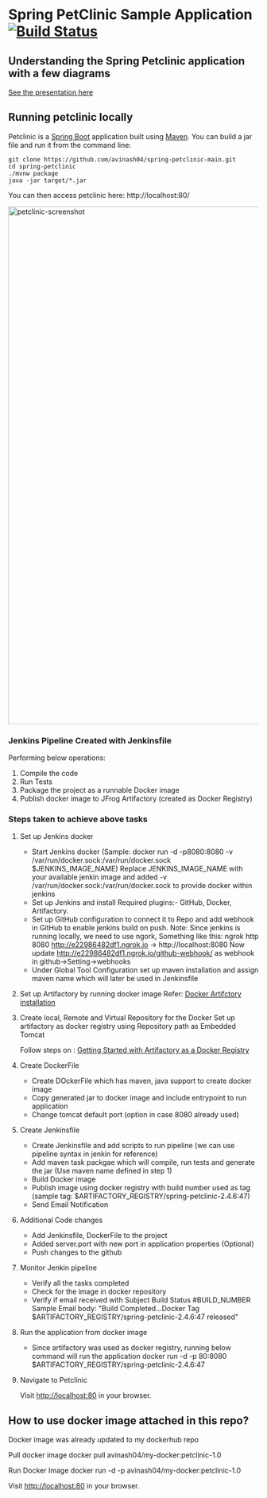# Spring PetClinic Sample Application [![Build Status](https://travis-ci.org/spring-projects/spring-petclinic.png?branch=main)](https://travis-ci.org/spring-projects/spring-petclinic/)

## Understanding the Spring Petclinic application with a few diagrams
<a href="https://speakerdeck.com/michaelisvy/spring-petclinic-sample-application">See the presentation here</a>

## Running petclinic locally
Petclinic is a [Spring Boot](https://spring.io/guides/gs/spring-boot) application built using [Maven](https://spring.io/guides/gs/maven/). You can build a jar file and run it from the command line:


```
git clone https://github.com/avinash04/spring-petclinic-main.git
cd spring-petclinic
./mvnw package
java -jar target/*.jar
```

You can then access petclinic here: http://localhost:80/

<img width="1042" alt="petclinic-screenshot" src="https://cloud.githubusercontent.com/assets/838318/19727082/2aee6d6c-9b8e-11e6-81fe-e889a5ddfded.png">


### Jenkins Pipeline Created with Jenkinsfile

Performing below operations:

1) Compile the code
2) Run Tests
3) Package the project as a runnable Docker image
4) Publish docker image to JFrog Artifactory (created as Docker Registry)

### Steps taken to achieve above tasks

1) Set up Jenkins docker
   - Start Jenkins docker 
     (Sample: docker run -d -p8080:8080 -v /var/run/docker.sock:/var/run/docker.sock $JENKINS_IMAGE_NAME)
     Replace JENKINS_IMAGE_NAME with your available jenkin image and added -v /var/run/docker.sock:/var/run/docker.sock to provide docker within jenkins
   - Set up Jenkins and install Required plugins:- GitHub, Docker, Artifactory.
   - Set up GitHub configuration to connect it to Repo and add webhook in GitHub to enable jenkins build on push.
     Note: Since jenkins is running locally, we need to use ngork, Something like this:
     ngrok http 8080
     http://e22986482df1.ngrok.io -> http://localhost:8080
     Now update http://e22986482df1.ngrok.io/github-webhook/ as webhook in github->Setting->webhooks
   - Under Global Tool Configuration set up maven installation and assign maven name which will later be used in Jenkinsfile
   
2) Set up Artifactory by running docker image
   Refer: <a href="https://jfrog.com/artifactory/install/">Docker Artifctory installation</a>

3) Create local, Remote and Virtual Repository for the Docker
   Set up artifactory as docker registry using Repository path as Embedded Tomcat
   
   Follow steps on : <a href="https://www.jfrog.com/confluence/display/JFROG/Getting+Started+with+Artifactory+as+a+Docker+Registry#GettingStartedwithArtifactoryasaDockerRegistry-GettingStartedwithArtifactoryProOn-Prem">Getting Started with Artifactory as a Docker Registry</a>
   
4) Create DockerFile
   - Create DOckerFile which has maven, java support to create docker image
   - Copy generated jar to docker image and include entrypoint to run application
   - Change tomcat default port (option in case 8080 already used)

5) Create Jenkinsfile
   - Create Jenkinsfile and add scripts to run pipeline (we can use pipeline syntax in jenkin for reference)
   - Add maven task packgae which will compile, run tests and generate the jar (Use maven name defined in step 1)
   - Build Docker image
   - Publish image using docker registry with build number used as tag 
     (sample tag: $ARTIFACTORY_REGISTRY/spring-petclinic-2.4.6:47)
   - Send Email Notification

6) Additional Code changes
   - Add Jenkinsfile, DockerFile to the project
   - Added server.port with new port in application properties (Optional)
   - Push changes to the github
   
7) Monitor Jenkin pipeline
   - Verify all the tasks completed
   - Check for the image in docker repository
   - Verify if email received with Subject Build Status #BUILD_NUMBER
     Sample Email body: "Build Completed...Docker Tag $ARTIFACTORY_REGISTRY/spring-petclinic-2.4.6:47 released"

8) Run the application from docker image
   - Since artifactory was used as docker registry, running below command will run the application
     docker run -d -p 80:8080 $ARTIFACTORY_REGISTRY/spring-petclinic-2.4.6:47

9) Navigate to Petclinic

    Visit [http://localhost:80](http://localhost:80) in your browser.
    


## How to use docker image attached in this repo?

Docker image was already updated to my dockerhub repo

Pull docker image
docker pull avinash04/my-docker:petclinic-1.0

Run Docker Image
docker run -d -p avinash04/my-docker:petclinic-1.0

Visit [http://localhost:80](http://localhost:80) in your browser.
